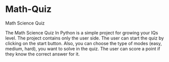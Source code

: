 # Math-Quiz
Math Science Quiz


The Math Science Quiz In Python is a simple project for growing your IQs level. 
The project contains only the user side. The user can start the quiz by clicking on the start button.
Also, you can choose the type of modes (easy, medium, hard), you want to solve in the quiz.
The user can score a point if they know the correct answer for it.

